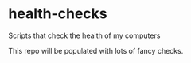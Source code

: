 # health-checks

Scripts that check the health of my computers

This repo will be populated with lots of fancy checks.
